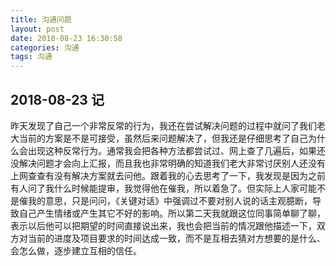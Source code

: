 ```yaml
---
title: 沟通问题
layout: post
date: 2018-08-23 16:30:58
categories: 沟通
tags: 沟通
---
```


## 2018-08-23 记

昨天发现了自己一个非常反常的行为，我还在尝试解决问题的过程中就问了我们老大当前的方案是不是可接受，虽然后来问题解决了，但我还是仔细思考了自己为什么会出现这种反常行为。通常我会把各种方法都尝试过、网上查了几遍后，如果还没解决问题才会向上汇报，而且我也非常明确的知道我们老大非常讨厌别人还没有上网查查有没有解决方案就去问他。跟着我的心去思考了一下，我发现是因为之前有人问了我什么时候能提审，我觉得他在催我，所以着急了。但实际上人家可能不是催我的意思，只是问问，《关键对话》中强调过不要对别人说的话主观臆断，导致自己产生情绪或产生其它不好的影响。所以第二天我就跟这位同事简单聊了聊，表示以后他可以把期望的时间直接说出来，我也会把当前的情况跟他描述一下，双方对当前的进度及项目要求的时间达成一致，而不是互相去猜对方想要的是什么、会怎么做，逐步建立互相的信任。